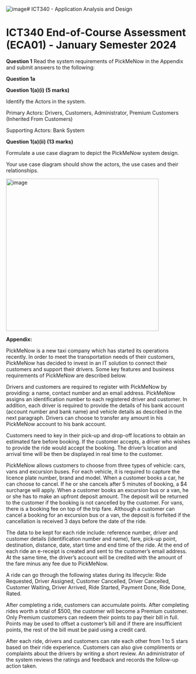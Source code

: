 ![image](https://github.com/user-attachments/assets/a321beb7-c4fd-400b-b266-5d981e6ed5df)# ICT340 - Application Analysis and Design

# ICT340 End-of-Course Assessment (ECA01) - January Semester 2024

**Question 1**
Read the system requirements of PickMeNow in the Appendix and submit answers to
the following:

**Question 1a** 

**Question 1(a)(i) (5 marks)**

Identify the Actors in the system.

Primary Actors:
Drivers, Customers, Administrator, Premium Customers (Inherited From Customers)

Supporting Actors:
Bank System


**Question 1(a)(ii) (13 marks)**

Formulate a use case diagram to depict the PickMeNow system design.

Your use case diagram should show the actors, the use cases and their relationships.

<img width="417" alt="image" src="https://github.com/user-attachments/assets/e363c650-ff82-4856-aa73-5e1cc17707cd" />


**Appendix:**

PickMeNow is a new taxi company which has started its operations recently. In order
to meet the transportation needs of their customers, PickMeNow has decided to invest
in an IT solution to connect their customers and support their drivers. Some key features
and business requirements of PickMeNow are described below.

Drivers and customers are required to register with PickMeNow by providing: a name,
contact number and an email address. PickMeNow assigns an identification number to
each registered driver and customer. In addition, each driver is required to provide the
details of his bank account (account number and bank name) and vehicle details as
described in the next paragraph. Drivers can choose to transfer any amount in his
PickMeNow account to his bank account.

Customers need to key in their pick-up and drop-off locations to obtain an estimated
fare before booking. If the customer accepts, a driver who wishes to provide the ride
would accept the booking. The driver’s location and arrival time will be then be
displayed in real time to the customer.

PickMeNow allows customers to choose from three types of vehicle: cars, vans and
excursion buses. For each vehicle, it is required to capture the licence plate number,
brand and model. When a customer books a car, he can choose to cancel. If he or she
cancels after 5 minutes of booking, a $4 surcharge will apply. When a customer books
an excursion bus or a van, he or she has to make an upfront deposit amount. The deposit
will be returned to the customer if the booking is not cancelled by the customer. For
vans, there is a booking fee on top of the trip fare. Although a customer can cancel a
booking for an excursion bus or a van, the deposit is forfeited if the cancellation is
received 3 days before the date of the ride.

The data to be kept for each ride include: reference number, driver and customer details
(identification number and name), fare, pick-up point, destination, distance, date, start
time and end time of the ride. At the end of each ride an e-receipt is created and sent
to the customer’s email address. At the same time, the driver’s account will be credited
with the amount of the fare minus any fee due to PickMeNow.

A ride can go through the following states during its lifecycle: Ride Requested, Driver
Assigned, Customer Cancelled, Driver Cancelled, Customer Waiting, Driver Arrived,
Ride Started, Payment Done, Ride Done, Rated.

After completing a ride, customers can accumulate points. After completing rides
worth a total of $500, the customer will become a Premium customer. Only Premium
customers can redeem their points to pay their bill in full. Points may be used to offset
a customer’s bill and if there are insufficient points, the rest of the bill must be paid
using a credit card.

After each ride, drivers and customers can rate each other from 1 to 5 stars based on
their ride experience. Customers can also give compliments or complaints about the
drivers by writing a short review. An administrator of the system reviews the ratings
and feedback and records the follow-up action taken.

